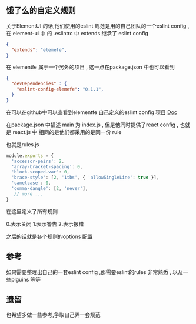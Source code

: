 



## 饿了么的自定义规则

关于ElementUI 的话,他们使用的eslint 规范是用的自己团队的一个eslint config , 在 element-ui 中
的 .eslintrc 中 extends 继承了 eslint config 
```json
{
  "extends": "elemefe",
}
```
在 elementfe 属于一个另外的项目 , 这一点在package.json 中也可以看到 
```json
{
  "devDependencies" : {
    "eslint-config-elemefe": "0.1.1",
  }  
}
```

在可以在github中可以查看到elementfe 自己定义的eslint config 项目 [Doc](https://github.com/ElemeFE/eslint-config-elemefe)

在package.json 中描述 main 为 index.js , 但是他同时提供了react config , 也就是 react.js 中 相同的是他们都采用的是同一份 rule 

也就是rules.js  

```js
module.exports = {
  'accessor-pairs': 2,
  'array-bracket-spacing': 0,
  'block-scoped-var': 0,
  'brace-style': [2, '1tbs', { 'allowSingleLine': true }],
  'camelcase': 0,
  'comma-dangle': [2, 'never'],
   // more ... 
}
``` 

在这里定义了所有规则 

0.表示关闭 
1.表示警告
2.表示报错

之后的话就是各个规则的options 配置 


## 参考 
如果需要整理出自己的一套eslint config ,那需要eslint的rules 非常熟悉 , 以及一些plguins 等等 


## 遗留 
也希望多做一些参考,争取自己弄一套规范  









